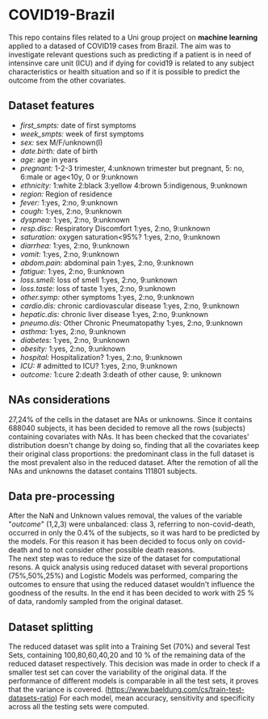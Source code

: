 # COVID19-Brazil
This repo contains files related to a Uni group project on **machine learning** applied to a datased of COVID19 cases from Brazil. The aim was to investigate relevant questions such as predicting if a patient is in need of intensinve care unit (ICU) and if dying for covid19 is related to any subject characteristics or health situation and so if it is possible to predict the outcome from the other covariates.
## Dataset features
- *first_smpts:* date of first symptoms  
- *week_smpts:* week of first symptoms  
- *sex:* sex M/F/unknown(I)  
- *date.birth:* date of birth  
- *age:* age in years  
- *pregnant:* 1-2-3 trimester, 4:unknown trimester but pregnant, 5: no, 6:male or age<10y, 0 or 9:unknown  
- *ethnicity:* 1:white 2:black 3:yellow 4:brown 5:indigenous, 9:unknown  
- *region:* Region of residence  
- *fever:* 1:yes, 2:no, 9:unknown  
- *cough:* 1:yes, 2:no, 9:unknown  
- *dyspnea:* 1:yes, 2:no, 9:unknown  
- *resp.disc:* Respiratory Discomfort 1:yes, 2:no, 9:unknown  
- *saturation:* oxygen saturation<95%? 1:yes, 2:no, 9:unknown  
- *diarrhea:* 1:yes, 2:no, 9:unknown  
- *vomit:* 1:yes, 2:no, 9:unknown  
- *abdom.pain:* abdominal pain 1:yes, 2:no, 9:unknown  
- *fatigue:* 1:yes, 2:no, 9:unknown  
- *loss.smell:* loss of smell 1:yes, 2:no, 9:unknown  
- *loss.taste:* loss of taste 1:yes, 2:no, 9:unknown  
- *other.symp:* other symptoms 1:yes, 2:no, 9:unknown  
- *cardio.dis:* chronic cardiovascular disease 1:yes, 2:no, 9:unknown  
- *hepatic.dis:* chronic liver disease 1:yes, 2:no, 9:unknown  
- *pneumo.dis:* Other Chronic Pneumatopathy 1:yes, 2:no, 9:unknown  
- *asthma:* 1:yes, 2:no, 9:unknown  
- *diabetes:* 1:yes, 2:no, 9:unknown  
- *obesity:* 1:yes, 2:no, 9:unknown  
- *hospital:* Hospitalization? 1:yes, 2:no, 9:unknown  
- *ICU:* # admitted to ICU? 1:yes, 2:no, 9:unknown  
- *outcome:* 1:cure 2:death 3:death of other cause, 9: unknown  
## NAs considerations
27,24% of the cells in the dataset are NAs or unknowns.
Since it contains 688040 subjects, it has been decided to remove all the rows (subjects) containing covariates with NAs.
It has been checked that the covariates' distribution doesn't change by doing so, finding that all the covariates keep their original class proportions: the
predominant class in the full dataset is the most prevalent also in the reduced dataset.
After the remotion of all the NAs and unknowns the dataset contains 111801 subjects.
## Data pre-processing
After the NaN and Unknown values removal, the values of the variable "*outcome*" (1,2,3) were unbalanced: class 3,
referring to non-covid-death, occurred in only the 0.4% of the subjects, so it was hard to be
predicted by the models. For this reason it has been decided to focus only on covid-death and to not consider other possible death reasons.  
The next step was to reduce the size of the dataset for computational resons. A quick analysis using reduced dataset with
several proportions (75%,50%,25%) and Logistic Models was performed, comparing the outcomes to ensure that using the reduced dataset wouldn't influence the goodness of the
results. In the end it has been decided to work with 25 % of data, randomly sampled from the original dataset.
## Dataset splitting
The reduced dataset was split into a Training Set (70%) and several Test Sets, containing 100,80,60,40,20 and 10 % of the remaining data of the reduced
dataset respectively.
This decision was made in order to check if a smaller test set can cover
the variability of the original data.
If the performance of different models is comparable in all the test sets, it proves that the variance
is covered. (https://www.baeldung.com/cs/train-test-datasets-ratio)
For each model, mean accuracy, sensitivity and specificity across all the testing sets were computed.
##
